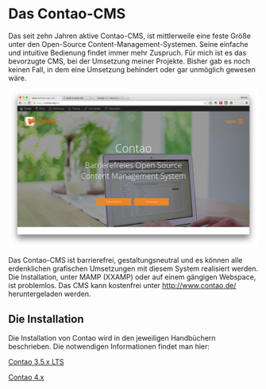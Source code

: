 # Das Contao-CMS
Das seit zehn Jahren aktive Contao-CMS, ist mittlerweile eine feste Größe unter den Open-Source Content-Management-Systemen. Seine einfache und intuitive Bedienung findet immer mehr Zuspruch. Für mich ist es das bevorzugte CMS, bei der Umsetzung meiner Projekte. Bisher gab es noch keinen Fall, in dem eine Umsetzung behindert oder gar unmöglich gewesen wäre.

![](images/contao/contao_homepage.png)

Das Contao-CMS ist barrierefrei, gestaltungsneutral und es können alle erdenklichen grafischen Umsetzungen mit diesem System realisiert werden. Die Installation, unter MAMP (XXAMP) oder auf einem gängigen Webspace, ist problemlos. Das CMS kann kostenfrei unter http://www.contao.de/ heruntergeladen werden.

## Die Installation

Die Installation von Contao wird in den jeweiligen Handbüchern beschrieben. Die notwendigen Informationen findet man hier:

[Contao 3.5.x LTS](https://docs.contao.org/books/manual/3.5/de/01-installation/contao-installieren.html)

[Contao 4.x](https://docs.contao.org/books/manual/4.2/de/01-installation/contao-installieren.html)